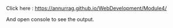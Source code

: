 Click here : https://annurrag.github.io/WebDevelopment/Module4/

And open console to see the output.
